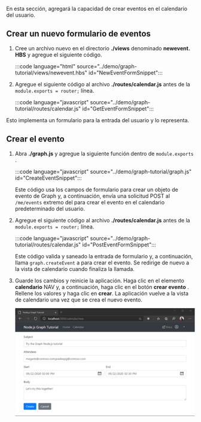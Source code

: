 <!-- markdownlint-disable MD002 MD041 -->

En esta sección, agregará la capacidad de crear eventos en el calendario del usuario.

## <a name="create-a-new-event-form"></a>Crear un nuevo formulario de eventos

1. Cree un archivo nuevo en el directorio **./views** denominado **newevent. HBS** y agregue el siguiente código.

    :::code language="html" source="../demo/graph-tutorial/views/newevent.hbs" id="NewEventFormSnippet":::

1. Agregue el siguiente código al archivo **./routes/calendar.js** antes de la `module.exports = router;` línea.

    :::code language="javascript" source="../demo/graph-tutorial/routes/calendar.js" id="GetEventFormSnippet":::

Esto implementa un formulario para la entrada del usuario y lo representa.

## <a name="create-the-event"></a>Crear el evento

1. Abra **./graph.js** y agregue la siguiente función dentro de `module.exports` .

    :::code language="javascript" source="../demo/graph-tutorial/graph.js" id="CreateEventSnippet":::

    Este código usa los campos de formulario para crear un objeto de evento de Graph y, a continuación, envía una solicitud POST al `/me/events` extremo del para crear el evento en el calendario predeterminado del usuario.

1. Agregue el siguiente código al archivo **./routes/calendar.js** antes de la `module.exports = router;` línea.

    :::code language="javascript" source="../demo/graph-tutorial/routes/calendar.js" id="PostEventFormSnippet":::

    Este código valida y saneado la entrada de formulario y, a continuación, llama `graph.createEvent` a para crear el evento. Se redirige de nuevo a la vista de calendario cuando finaliza la llamada.

1. Guarde los cambios y reinicie la aplicación. Haga clic en el elemento **calendario** NAV y, a continuación, haga clic en el botón **crear evento** . Rellene los valores y haga clic en **crear**. La aplicación vuelve a la vista de calendario una vez que se crea el nuevo evento.

    ![Captura de pantalla del nuevo formulario de eventos](images/create-event-01.png)
